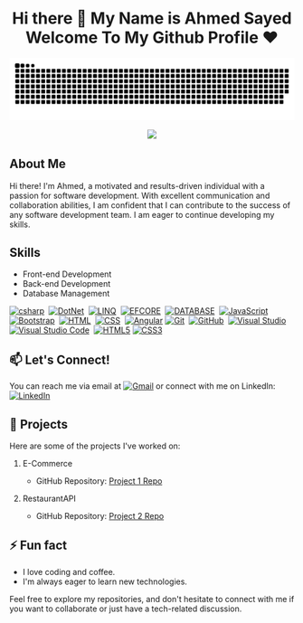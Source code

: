 <div align="center">
<h1 align="center">Hi there 👋 My Name is Ahmed Sayed
 Welcome To My Github Profile ♥</h1>
</div>
<!--
**Ahmedsayedom/Ahmedsayedom** is a ✨ _special_ ✨ repository because its `README.md` (this file) appears on your GitHub profile.

Here are some ideas to get you started:

- 🔭 I’m currently working on ...
- 🌱 I’m currently learning ...
- 👯 I’m looking to collaborate on ...
- 🤔 I’m looking for help with ...
- 💬 Ask me about ...
- 📫 How to reach me: ...
- 😄 Pronouns: ...
- ⚡ Fun fact: ...
-->
<p align="center">
  <!--- snake -->
<div align="center">
  <img  src="https://github.com/1999AZZAR/1999AZZAR/blob/main/resources/img/grid-snake.svg"
       alt="snake" /></a>
</div>
</p>

<p align="center" dir="auto">
  <a href="https://github.com/DenverCoder1/readme-typing-svg"><img src="https://camo.githubusercontent.com/9ffd5451fd8cbf097468967332b133901f99b1e728d765baec1d1d0269449f10/68747470733a2f2f726561646d652d747970696e672d7376672e6865726f6b756170702e636f6d2f3f6c696e65733d46756c6c2d737461636b253230646576656c6f7065723b416c776179732532306c6561726e696e672532306e65772532307468696e677326666f6e743d46697261253230436f64652663656e7465723d747275652677696474683d343430266865696768743d343526636f6c6f723d663735633765267643656e7465723d747275652673697a653d3232" data-canonical-src="https://readme-typing-svg.herokuapp.com/?lines=Full-stack%20developer;Always%20learning%20new%20things&amp;font=Fira%20Code&amp;center=true&amp;width=440&amp;height=45&amp;color=f75c7e&amp;vCenter=true&amp;size=22" style="max-width: 100%;"></a>
</p>

## About Me

Hi there! I'm Ahmed, a motivated and results-driven individual with a passion for software development. With excellent communication and collaboration abilities, I am confident that I can contribute to the success of any software development team. I am eager to continue developing my skills.

## Skills

- Front-end Development
- Back-end Development
- Database Management
<p dir="auto"><a target="_blank" rel="noopener noreferrer nofollow" href="https://camo.githubusercontent.com/79810102331ec4f75b88c869feb8adad1f93ba9c492bd8d1a9428ad67c6e41fe/68747470733a2f2f696d672e736869656c64732e696f2f62616467652f2d6373686172702d3035313232413f7374796c653d666c6174266c6f676f3d6323"><img src="https://camo.githubusercontent.com/79810102331ec4f75b88c869feb8adad1f93ba9c492bd8d1a9428ad67c6e41fe/68747470733a2f2f696d672e736869656c64732e696f2f62616467652f2d6373686172702d3035313232413f7374796c653d666c6174266c6f676f3d6323" alt="csharp" data-canonical-src="https://img.shields.io/badge/-csharp-05122A?style=flat&amp;logo=c#" style="max-width: 100%;"></a>&nbsp;
<a target="_blank" rel="noopener noreferrer nofollow" href="https://camo.githubusercontent.com/f955705571affaa58622edf489d8bbe9c2b315ba56b1323885cce69e3c2f09e5/68747470733a2f2f696d672e736869656c64732e696f2f62616467652f2d446f744e65742d3035313232413f7374796c653d666c6174266c6f676f3d446f744e6574"><img src="https://camo.githubusercontent.com/f955705571affaa58622edf489d8bbe9c2b315ba56b1323885cce69e3c2f09e5/68747470733a2f2f696d672e736869656c64732e696f2f62616467652f2d446f744e65742d3035313232413f7374796c653d666c6174266c6f676f3d446f744e6574" alt="DotNet" data-canonical-src="https://img.shields.io/badge/-DotNet-05122A?style=flat&amp;logo=DotNet" style="max-width: 100%;"></a>&nbsp;
<a target="_blank" rel="noopener noreferrer nofollow" href="https://camo.githubusercontent.com/3c4c1fba233b8de6165e135757a942523a195d58c8f7a724b243b3282f0b077e/68747470733a2f2f696d672e736869656c64732e696f2f62616467652f2d4c494e512d3035313232413f7374796c653d666c6174266c6f676f3d4c494e51"><img src="https://camo.githubusercontent.com/3c4c1fba233b8de6165e135757a942523a195d58c8f7a724b243b3282f0b077e/68747470733a2f2f696d672e736869656c64732e696f2f62616467652f2d4c494e512d3035313232413f7374796c653d666c6174266c6f676f3d4c494e51" alt="LINQ" data-canonical-src="https://img.shields.io/badge/-LINQ-05122A?style=flat&amp;logo=LINQ" style="max-width: 100%;"></a>&nbsp;
<a target="_blank" rel="noopener noreferrer nofollow" href="https://camo.githubusercontent.com/55a10296614b05c706d2f4256960e4e51c1b995c1a03669b8a567029bc46582b/68747470733a2f2f696d672e736869656c64732e696f2f62616467652f2d4546434f52452d3035313232413f7374796c653d666c6174266c6f676f3d4546434f5245"><img src="https://camo.githubusercontent.com/55a10296614b05c706d2f4256960e4e51c1b995c1a03669b8a567029bc46582b/68747470733a2f2f696d672e736869656c64732e696f2f62616467652f2d4546434f52452d3035313232413f7374796c653d666c6174266c6f676f3d4546434f5245" alt="EFCORE" data-canonical-src="https://img.shields.io/badge/-EFCORE-05122A?style=flat&amp;logo=EFCORE" style="max-width: 100%;"></a>&nbsp;
<a target="_blank" rel="noopener noreferrer nofollow" href="https://camo.githubusercontent.com/8dd7866470e0d0a4edc3b6703dcfc5aad4717205f573689b0516afdc44d456e2/68747470733a2f2f696d672e736869656c64732e696f2f62616467652f2d44415441424153452d3035313232413f7374796c653d666c6174266c6f676f3d73716c736572766572"><img src="https://camo.githubusercontent.com/8dd7866470e0d0a4edc3b6703dcfc5aad4717205f573689b0516afdc44d456e2/68747470733a2f2f696d672e736869656c64732e696f2f62616467652f2d44415441424153452d3035313232413f7374796c653d666c6174266c6f676f3d73716c736572766572" alt="DATABASE" data-canonical-src="https://img.shields.io/badge/-DATABASE-05122A?style=flat&amp;logo=sqlserver" style="max-width: 100%;"></a>&nbsp;
<a target="_blank" rel="noopener noreferrer nofollow" href="https://camo.githubusercontent.com/6e8ce928be6e5866e27140eb0bb25479b52137d75ee0196e7b67c91038a9abc3/68747470733a2f2f696d672e736869656c64732e696f2f62616467652f2d4a6176615363726970742d3035313232413f7374796c653d666c6174266c6f676f3d6a617661736372697074"><img src="https://camo.githubusercontent.com/6e8ce928be6e5866e27140eb0bb25479b52137d75ee0196e7b67c91038a9abc3/68747470733a2f2f696d672e736869656c64732e696f2f62616467652f2d4a6176615363726970742d3035313232413f7374796c653d666c6174266c6f676f3d6a617661736372697074" alt="JavaScript" data-canonical-src="https://img.shields.io/badge/-JavaScript-05122A?style=flat&amp;logo=javascript" style="max-width: 100%;"></a>&nbsp;
<a target="_blank" rel="noopener noreferrer nofollow" href="https://camo.githubusercontent.com/1a3d592707d940e585ac708278cf93823ccf24115714e2b90d27165c2abac401/68747470733a2f2f696d672e736869656c64732e696f2f62616467652f2d426f6f7473747261702d3035313232413f7374796c653d666c6174266c6f676f3d626f6f747374726170266c6f676f436f6c6f723d353633443743"><img src="https://camo.githubusercontent.com/1a3d592707d940e585ac708278cf93823ccf24115714e2b90d27165c2abac401/68747470733a2f2f696d672e736869656c64732e696f2f62616467652f2d426f6f7473747261702d3035313232413f7374796c653d666c6174266c6f676f3d626f6f747374726170266c6f676f436f6c6f723d353633443743" alt="Bootstrap" data-canonical-src="https://img.shields.io/badge/-Bootstrap-05122A?style=flat&amp;logo=bootstrap&amp;logoColor=563D7C" style="max-width: 100%;"></a>&nbsp;
<a target="_blank" rel="noopener noreferrer nofollow" href="https://camo.githubusercontent.com/c8d13e1c596a6726b1da8475a9299fac133f95ef009083b48be01f975a44987e/68747470733a2f2f696d672e736869656c64732e696f2f62616467652f2d48544d4c2d3035313232413f7374796c653d666c6174266c6f676f3d48544d4c35"><img src="https://camo.githubusercontent.com/c8d13e1c596a6726b1da8475a9299fac133f95ef009083b48be01f975a44987e/68747470733a2f2f696d672e736869656c64732e696f2f62616467652f2d48544d4c2d3035313232413f7374796c653d666c6174266c6f676f3d48544d4c35" alt="HTML" data-canonical-src="https://img.shields.io/badge/-HTML-05122A?style=flat&amp;logo=HTML5" style="max-width: 100%;"></a>&nbsp;
<a target="_blank" rel="noopener noreferrer nofollow" href="https://camo.githubusercontent.com/d738d76484d50c8345c2d01e39364b707285bc7936140858e7909dfe6424efb2/68747470733a2f2f696d672e736869656c64732e696f2f62616467652f2d4353532d3035313232413f7374796c653d666c6174266c6f676f3d43535333266c6f676f436f6c6f723d313537324236"><img src="https://camo.githubusercontent.com/d738d76484d50c8345c2d01e39364b707285bc7936140858e7909dfe6424efb2/68747470733a2f2f696d672e736869656c64732e696f2f62616467652f2d4353532d3035313232413f7374796c653d666c6174266c6f676f3d43535333266c6f676f436f6c6f723d313537324236" alt="CSS" data-canonical-src="https://img.shields.io/badge/-CSS-05122A?style=flat&amp;logo=CSS3&amp;logoColor=1572B6" style="max-width: 100%;"></a>&nbsp;
<a target="_blank" rel="noopener noreferrer nofollow" href="https://camo.githubusercontent.com/026d071467547832060ff9b8cad74b0779208af6c83cb112fb965ea51a7dc5ca/68747470733a2f2f696d672e736869656c64732e696f2f62616467652f2d416e67756c61722d3035313232413f7374796c653d666c6174266c6f676f3d616e67756c6172"><img src="https://camo.githubusercontent.com/026d071467547832060ff9b8cad74b0779208af6c83cb112fb965ea51a7dc5ca/68747470733a2f2f696d672e736869656c64732e696f2f62616467652f2d416e67756c61722d3035313232413f7374796c653d666c6174266c6f676f3d616e67756c6172" alt="Angular" data-canonical-src="https://img.shields.io/badge/-Angular-05122A?style=flat&amp;logo=angular" style="max-width: 100%;"></a>
<a target="_blank" rel="noopener noreferrer nofollow" href="https://camo.githubusercontent.com/2fc774b6f44efd9ac27316c539e0e94f8e524f872dc5b1c3ef60266a598331bc/68747470733a2f2f696d672e736869656c64732e696f2f62616467652f2d4769742d3035313232413f7374796c653d666c6174266c6f676f3d676974"><img src="https://camo.githubusercontent.com/2fc774b6f44efd9ac27316c539e0e94f8e524f872dc5b1c3ef60266a598331bc/68747470733a2f2f696d672e736869656c64732e696f2f62616467652f2d4769742d3035313232413f7374796c653d666c6174266c6f676f3d676974" alt="Git" data-canonical-src="https://img.shields.io/badge/-Git-05122A?style=flat&amp;logo=git" style="max-width: 100%;"></a>&nbsp;
<a target="_blank" rel="noopener noreferrer nofollow" href="https://camo.githubusercontent.com/202a58d250ff1d21ee70433e0070b55f8fed747f8883c1750742aa791b1ad871/68747470733a2f2f696d672e736869656c64732e696f2f62616467652f2d4769744875622d3035313232413f7374796c653d666c6174266c6f676f3d676974687562"><img src="https://camo.githubusercontent.com/202a58d250ff1d21ee70433e0070b55f8fed747f8883c1750742aa791b1ad871/68747470733a2f2f696d672e736869656c64732e696f2f62616467652f2d4769744875622d3035313232413f7374796c653d666c6174266c6f676f3d676974687562" alt="GitHub" data-canonical-src="https://img.shields.io/badge/-GitHub-05122A?style=flat&amp;logo=github" style="max-width: 100%;"></a>&nbsp;
<a target="_blank" rel="noopener noreferrer nofollow" href="https://visualstudio.com/"><img src="https://img.shields.io/badge/-Visual%20Studio-05122A?style=flat&logo=visual-studio&logoColor=5C2D91" alt="Visual Studio" style="max-width: 100%;"></a>&nbsp;
<a target="_blank" rel="noopener noreferrer nofollow" href="https://camo.githubusercontent.com/1ca4fca85fcdf590edd7002c02ded299502daa79309d0656859b69d55a1c1fa9/68747470733a2f2f696d672e736869656c64732e696f2f62616467652f2d56697375616c25323053747564696f253230436f64652d3035313232413f7374796c653d666c6174266c6f676f3d76697375616c2d73747564696f2d636f6465266c6f676f436f6c6f723d303037414343"><img src="https://camo.githubusercontent.com/1ca4fca85fcdf590edd7002c02ded299502daa79309d0656859b69d55a1c1fa9/68747470733a2f2f696d672e736869656c64732e696f2f62616467652f2d56697375616c25323053747564696f253230436f64652d3035313232413f7374796c653d666c6174266c6f676f3d76697375616c2d73747564696f2d636f6465266c6f676f436f6c6f723d303037414343" alt="Visual Studio Code" data-canonical-src="https://img.shields.io/badge/-Visual%20Studio%20Code-05122A?style=flat&amp;logo=visual-studio-code&amp;logoColor=007ACC" style="max-width: 100%;"></a>&nbsp;
<a target="_blank" rel="noopener noreferrer nofollow" href="https://camo.githubusercontent.com/9a7c8c4ee62739436a191706be9f786a813dc377ce778522da198cb94874dc22/68747470733a2f2f696d672e736869656c64732e696f2f62616467652f2d48544d4c352d2532334534344432373f7374796c653d666c61742d737175617265266c6f676f3d68746d6c35266c6f676f436f6c6f723d666666666666"><img src="https://camo.githubusercontent.com/9a7c8c4ee62739436a191706be9f786a813dc377ce778522da198cb94874dc22/68747470733a2f2f696d672e736869656c64732e696f2f62616467652f2d48544d4c352d2532334534344432373f7374796c653d666c61742d737175617265266c6f676f3d68746d6c35266c6f676f436f6c6f723d666666666666" alt="HTML5" data-canonical-src="https://img.shields.io/badge/-HTML5-%23E44D27?style=flat-square&amp;logo=html5&amp;logoColor=ffffff" style="max-width: 100%;"></a>
<a target="_blank" rel="noopener noreferrer nofollow" href="https://camo.githubusercontent.com/19d98ab99fe0a1a5c00ef27920be3ada8548f2476877db0598960ac2a5f8788d/68747470733a2f2f696d672e736869656c64732e696f2f62616467652f2d435353332d2532333135373242363f7374796c653d666c61742d737175617265266c6f676f3d63737333"><img src="https://camo.githubusercontent.com/19d98ab99fe0a1a5c00ef27920be3ada8548f2476877db0598960ac2a5f8788d/68747470733a2f2f696d672e736869656c64732e696f2f62616467652f2d435353332d2532333135373242363f7374796c653d666c61742d737175617265266c6f676f3d63737333" alt="CSS3" data-canonical-src="https://img.shields.io/badge/-CSS3-%231572B6?style=flat-square&amp;logo=css3" style="max-width: 100%;"></a>
</p>

## 📫 Let's Connect!

You can reach me via email at <a href="mailto:frggtf66@gmail.com"><img src="https://camo.githubusercontent.com/67f7aa5642352130fb5b0784d88c31cf0e755eab8e5c72449d2471bc938a2605/68747470733a2f2f696d672e736869656c64732e696f2f62616467652f476d61696c2d4431343833363f7374796c653d666f722d7468652d6261646765266c6f676f3d676d61696c266c6f676f436f6c6f723d7768697465266c696e6b3d6d61696c746f3a61686d65646768616c7934343740676d61696c2e636f6d" alt="Gmail" data-canonical-src="https://img.shields.io/badge/Gmail-D14836?style=for-the-badge&amp;logo=gmail&amp;logoColor=white&amp;link=mailto:frggtf66@gmail.com" style="max-width: 100%;"></a> or connect with me on LinkedIn:
<a href="https://www.linkedin.com/in/ahmed-sayed-936710203" rel="nofollow"><img src="https://img.shields.io/badge/-Ahmed%20Sayed-0077B5?style=for-the-badge&logo=Linkedin&logoColor=white" alt="LinkedIn" style="max-width: 100%;"></a>

## 🔭 Projects

Here are some of the projects I've worked on:

1. E-Commerce

   - GitHub Repository: [Project 1 Repo](https://github.com/AhmedGhaly/E-Commerce)

2. RestaurantAPI

   - GitHub Repository: [Project 2 Repo](https://github.com/AhmedGhaly/RestaurantAPI)

## ⚡ Fun fact

- I love coding and coffee.
- I'm always eager to learn new technologies.

Feel free to explore my repositories, and don't hesitate to connect with me if you want to collaborate or just have a tech-related discussion.
